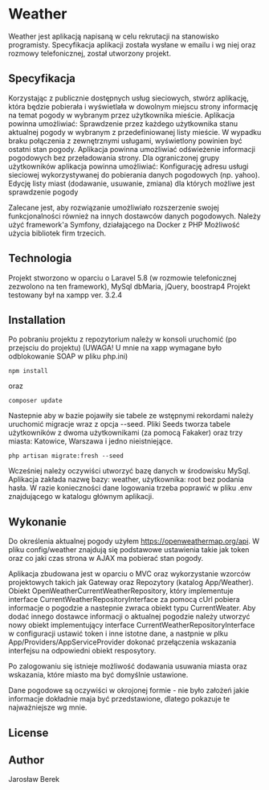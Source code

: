 # Weather
Weather jest aplikacją napisaną w celu rekrutacji na stanowisko programisty. Specyfikacja aplikacji została wysłane w emailu i wg niej oraz rozmowy telefonicznej, został utworzony projekt.

## Specyfikacja
Korzystając z publicznie dostępnych usług sieciowych, stwórz aplikację, która będzie pobierała i wyświetlała w dowolnym miejscu strony informację na temat pogody w wybranym przez użytkownika mieście.
Aplikacja powinna umożliwiać:
Sprawdzenie przez każdego użytkownika stanu aktualnej pogody w wybranym z przedefiniowanej listy mieście. W wypadku braku połączenia z zewnętrznymi usługami, wyświetlony powinien być ostatni stan pogody. Aplikacja powinna umożliwiać odświeżenie informacji pogodowych bez przeładowania strony.
Dla ograniczonej grupy użytkowników aplikacja powinna umożliwiać:
Konfigurację adresu usługi sieciowej wykorzystywanej do pobierania danych pogodowych (np. yahoo).
Edycję listy miast (dodawanie, usuwanie, zmiana) dla których możliwe jest sprawdzenie pogody

Zalecane jest, aby rozwiązanie umożliwiało rozszerzenie swojej funkcjonalności również na innych dostawców danych pogodowych.
Należy użyć framework'a Symfony, działającego na Docker z PHP Możliwość użycia bibliotek firm trzecich.

## Technologia

Projekt stworzono w oparciu o Laravel 5.8 (w rozmowie telefonicznej zezwolono na ten framework), MySql dbMaria, jQuery, boostrap4
Projekt testowany był na xampp ver. 3.2.4

## Installation

Po pobraniu projektu z repozytorium należy w konsoli uruchomić (po przejsciu do projektu)
(UWAGA! U mnie na xapp wymagane było odblokowanie SOAP w pliku php.ini)

```
npm install
```
oraz

```
composer update
```


Nastepnie aby w bazie pojawiły sie tabele ze wstępnymi rekordami należy uruchomić migracje wraz z opcja --seed. Pliki Seeds tworza tabele użytkowników  z dwoma użytkownikami (za pomocą Fakaker) oraz trzy miasta: Katowice, Warszawa i jedno nieistniejące.

```
php artisan migrate:fresh --seed
```
Wcześniej należy oczywiści utworzyć bazę danych w środowisku MySql. Aplikacja zakłada nazwę bazy: weather, użytkownika: root bez podania hasła. W razie konieczności dane logowania trzeba poprawić w pliku .env znajdującego w katalogu głównym aplikacji.


## Wykonanie

Do określenia aktualnej pogody użyłem https://openweathermap.org/api. W pliku config/weather znajdują się podstawowe ustawienia takie jak token oraz co jaki czas strona w AJAX ma pobierać stan pogody.

Aplikacja zbudowana jest w oparciu o MVC oraz wykorzystanie wzorców projektowych takich jak Gateway oraz Repozytory (katalog App/Weather).
Obiekt OpenWeatherCurrentWeatherRepository, który implementuje interface  CurrentWeatherRepositoryInterface za pomocą cUrl pobiera informacje o pogodzie a nastepnie zwraca obiekt typu CurrentWeater. Aby dodać innego dostawce informacji o aktualnej pogodzie należy utworzyć nowy obiekt implementujący interface CurrentWeatherRepositoryInterface w configuracji ustawić token i inne istotne dane, a nastpnie w plku App/Providers/AppServiceProvider dokonać przełączenia wskazania interfejsu na odpowiedni obiekt resposytory.

Po zalogowaniu się istnieje  możliwość dodawania usuwania  miasta oraz wskazania, które miasto ma być domyślnie ustawione.

Dane pogodowe są oczywiści w okrojonej formie - nie było założeń jakie informacje dokładnie maja być przedstawione, dlatego pokazuje te najważniejsze wg mnie.

## License

## Author

Jarosław Berek
